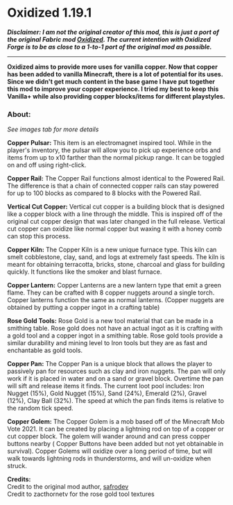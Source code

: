 # Oxidized 1.19.1

**_Disclaimer: I am not the original creator of this mod, this is just a port of the original Fabric
mod [Oxidized](https://www.curseforge.com/minecraft/mc-mods/oxidized). The current intention with Oxidized Forge is to
be as close to a 1-to-1 port of the original mod as possible._**

***
**Oxidized aims to provide more uses for vanilla copper. Now that copper has been added to vanilla Minecraft,
there is a lot of potential for its uses. Since we didn't get much content in the base game I have put together this mod
to improve your copper experience. I tried my best to keep this Vanilla+ while also providing copper blocks/items for
different playstyles.**

### About:

_See images tab for more details_

**Copper Pulsar:** This item is an electromagnet inspired tool. While in the player's inventory, the pulsar will
allow you to pick up experience orbs and items from up to x10 farther than the normal pickup range. It can be toggled on
and off using right-click.

**Copper Rail:** The Copper Rail functions almost identical to the Powered Rail. The difference is that a chain of
connected copper rails can stay powered for up to 100 blocks as compared to 8 blocks with the Powered Rail.

**Vertical Cut Copper:** Vertical cut copper is a building block that is designed like a copper block with a line
through the middle. This is inspired off of the original cut copper design that was later changed in the full release.
Vertical cut copper can oxidize like normal copper but waxing it with a honey comb can stop this process.

**Copper Kiln:** The Copper Kiln is a new unique furnace type. This kiln can smelt cobblestone, clay, sand, and logs
at extremely fast speeds. The kiln is meant for obtaining terracotta, bricks, stone, charcoal and glass for building
quickly. It functions like the smoker and blast furnace.

**Copper Lantern:** Copper Lanterns are a new lantern type that emit a green flame. They can be crafted with 8 copper
nuggets around a single torch. Copper lanterns function the same as normal lanterns. (Copper nuggets are obtained by
putting a copper ingot in a crafting table)

**Rose Gold Tools:** Rose Gold is a new tool material that can be made in a smithing table. Rose gold does not have
an actual ingot as it is crafting with a gold tool and a copper ingot in a smithing table. Rose gold tools provide a
similar durability and mining level to Iron tools but they are as fast and enchantable as gold tools.

**Copper Pan:** The Copper Pan is a unique block that allows the player to passively pan for resources such as clay
and iron nuggets. The pan will only work if it is placed in water and on a sand or gravel block. Overtime the pan will
sift and release items it finds. The current loot pool includes: Iron Nugget (15%), Gold Nugget (15%), Sand (24%),
Emerald (2%), Gravel (12%), Clay Ball (32%). The speed at which the pan finds items is relative to the random tick
speed.

**Copper Golem:** The Copper Golem is a mob based off of the Minecraft Mob Vote 2021. It can be created by placing a
lightning rod on top of a copper or cut copper block. The golem will wander around and can press copper buttons nearby (
Copper Buttons have been added but not yet obtainable in survival). Copper Golems will oxidize over a long period of
time, but will walk towards lightning rods in thunderstorms, and will un-oxidize when struck.

**Credits:**  
Credit to the original mod author, [safrodev](https://www.curseforge.com/members/safrodev)  
Credit to zacthornetv for the rose gold tool textures  
